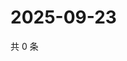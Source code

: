# 2025-09-23

共 0 条

<!-- BEGIN ZHIHUQUESTIONS -->
<!-- 最后更新时间 Tue Sep 23 2025 21:22:09 GMT+0800 (China Standard Time) -->

<!-- END ZHIHUQUESTIONS -->
